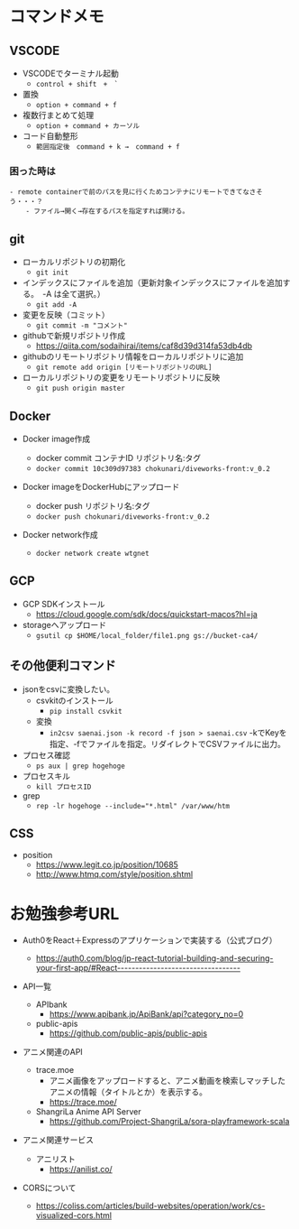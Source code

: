 # コマンドメモ
## VSCODE
- VSCODEでターミナル起動
    - ``control + shift　+　` ``
- 置換
    - `option + command + f`
- 複数行まとめて処理
    - `option + command + カーソル`
- コード自動整形
    - `範囲指定後　command + k →　command + f`
### 困った時は
    - remote containerで前のパスを見に行くためコンテナにリモートできてなさそう・・・？
        - ファイル→開く→存在するパスを指定すれば開ける。

## git
- ローカルリポジトリの初期化
    - `git init`
- インデックスにファイルを追加（更新対象インデックスにファイルを追加する。　-A は全て選択。）
    - `git add -A`
- 変更を反映（コミット）
    - `git commit -m "コメント"`
- githubで新規リポジトリ作成
    - https://qiita.com/sodaihirai/items/caf8d39d314fa53db4db
- githubのリモートリポジトリ情報をローカルリポジトリに追加
    - `git remote add origin [リモートリポジトリのURL]`
- ローカルリポジトリの変更をリモートリポジトリに反映
    - `git push origin master`

## Docker
- Docker image作成
    - docker commit コンテナID リポジトリ名:タグ
    - `docker commit 10c309d97383 chokunari/diveworks-front:v_0.2`

- Docker imageをDockerHubにアップロード
    - docker push リポジトリ名:タグ
    - `docker push chokunari/diveworks-front:v_0.2`
- Docker network作成
    - `docker network create wtgnet`

## GCP
- GCP SDKインストール
    - https://cloud.google.com/sdk/docs/quickstart-macos?hl=ja
- storageへアップロード
    - `gsutil cp $HOME/local_folder/file1.png gs://bucket-ca4/`

## その他便利コマンド
- jsonをcsvに変換したい。
    - csvkitのインストール
        - `pip install csvkit`
    - 変換
        - `in2csv saenai.json -k record -f json > saenai.csv`
        -kでKeyを指定、-fでファイルを指定。リダイレクトでCSVファイルに出力。
- プロセス確認
    - `ps aux | grep hogehoge`
- プロセスキル
    - `kill プロセスID`
- grep
    - `rep -lr hogehoge --include="*.html" /var/www/htm`

## CSS
- position
    - https://www.legit.co.jp/position/10685
    - http://www.htmq.com/style/position.shtml
    

# お勉強参考URL
- Auth0をReact＋Expressのアプリケーションで実装する（公式ブログ）
    - https://auth0.com/blog/jp-react-tutorial-building-and-securing-your-first-app/#React----------------------------------

- API一覧
    - APIbank
        - https://www.apibank.jp/ApiBank/api?category_no=0
    - public-apis
        - https://github.com/public-apis/public-apis

- アニメ関連のAPI
    - trace.moe
        - アニメ画像をアップロードすると、アニメ動画を検索しマッチしたアニメの情報（タイトルとか）を表示する。
        - https://trace.moe/
    - ShangriLa Anime API Server
        - https://github.com/Project-ShangriLa/sora-playframework-scala

- アニメ関連サービス
    - アニリスト
        - https://anilist.co/

- CORSについて
    - https://coliss.com/articles/build-websites/operation/work/cs-visualized-cors.html